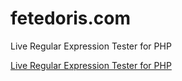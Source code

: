 # fetedoris.com
Live Regular Expression Tester for PHP

<a href="http://fetedoris.com/" target="_blank">Live Regular Expression Tester for PHP</a>
